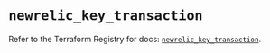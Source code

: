# `newrelic_key_transaction`

Refer to the Terraform Registry for docs: [`newrelic_key_transaction`](https://registry.terraform.io/providers/newrelic/newrelic/3.72.1/docs/resources/key_transaction).
